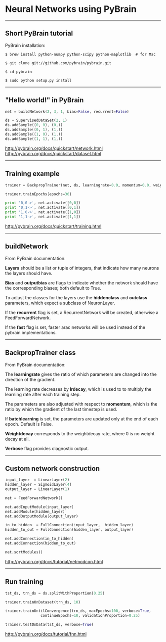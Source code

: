 <!-- class: center, middle, inverse -->

# Neural Networks using PyBrain

---
## Short PyBrain tutorial

PyBrain installation:

```
$ brew install python-numpy python-scipy python-maplotlib  # for Mac

$ git clone git://github.com/pybrain/pybrain.git

$ cd pybrain

$ sudo python setup.py install
```

---
## "Hello world!" in PyBrain

```Python
net = buildNetwork(2, 3, 1, bias=False, recurrent=False)

ds = SupervisedDataSet(2, 1)
ds.addSample((0, 0), (0,))
ds.addSample((0, 1), (1,))
ds.addSample((1, 0), (1,))
ds.addSample((1, 1), (1,))
```

http://pybrain.org/docs/quickstart/network.html
http://pybrain.org/docs/quickstart/dataset.html

---
## Training example
```Python
trainer = BackpropTrainer(net, ds, learningrate=0.9, momentum=0.0, weightdecay=0.0, verbose=True)

trainer.trainEpochs(epochs=30)

print '0,0->', net.activate([0,0])
print '0,1->', net.activate([0,1])
print '1,0->', net.activate([1,0])
print '1,1->', net.activate([1,1])
```

http://pybrain.org/docs/quickstart/training.html

---
## buildNetwork

From PyBrain documentation:

**Layers** should be a list or tuple of integers, that indicate how many neurons the layers should have.

**Bias** and **outputbias** are flags to indicate whether the network should have the corresponding biases; both default to True.

To adjust the classes for the layers use the **hiddenclass** and **outclass** parameters, which expect a subclass of NeuronLayer.

If the **recurrent** flag is set, a RecurrentNetwork will be created, otherwise a FeedForwardNetwork.

If the **fast** flag is set, faster arac networks will be used instead of the pybrain implementations.

---
## BackpropTrainer class

From PyBrain documentation:

The **learningrate** gives the ratio of which parameters are changed into the direction of the gradient.

The learning rate decreases by **lrdecay**, which is used to to multiply the learning rate after each training step.

The parameters are also adjusted with respect to **momentum**, which is the ratio by which the gradient of the last timestep is used.

If **batchlearning** is set, the parameters are updated only at the end of each epoch. Default is False.

**Weightdecay** corresponds to the weightdecay rate, where 0 is no weight decay at all.

**Verbose** flag provides diagnostic output.

---
## Custom network construction

```Python
input_layer  = LinearLayer(2)
hidden_layer = SigmoidLayer(4)
output_layer = LinearLayer(1)

net = FeedForwardNetwork()

net.addInputModule(input_layer)
net.addModule(hidden_layer)
net.addOutputModule(output_layer)

in_to_hidden  = FullConnection(input_layer,  hidden_layer)
hidden_to_out = FullConnection(hidden_layer, output_layer)

net.addConnection(in_to_hidden)
net.addConnection(hidden_to_out)

net.sortModules()
```

http://pybrain.org/docs/tutorial/netmodcon.html

---
## Run training

```Python
tst_ds, trn_ds = ds.splitWithProportion(0.25)

trainer.trainOnDataset(trn_ds, 10)

trainer.trainUntilConvergence(trn_ds, maxEpochs=100, verbose=True,
                continueEpochs=10, validationProportion=0.25)

trainer.testOnData(tst_ds, verbose=True)
```

http://pybrain.org/docs/tutorial/fnn.html
